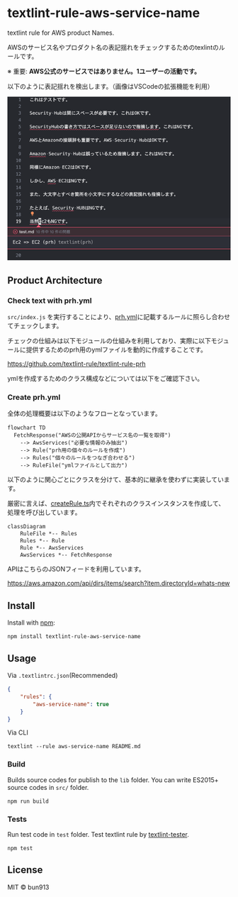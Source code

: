 # textlint-rule-aws-service-name

textlint rule for AWS product Names.

AWSのサービス名やプロダクト名の表記揺れをチェックするためのtexlintのルールです。

※ 重要: **AWS公式のサービスではありません。1ユーザーの活動です。**

以下のように表記揺れを検出します。（画像はVSCodeの拡張機能を利用）

![lintImage](docs/images/ruleImage.png)

## Product Architecture

### Check text with prh.yml

`src/index.js`  を実行することにより、[prh.yml](./prh.yml)に記載するルールに照らし合わせてチェックします。

チェックの仕組みは以下モジュールの仕組みを利用しており、実際に以下モジュールに提供するためのprh用のymlファイルを動的に作成することです。

https://github.com/textlint-rule/textlint-rule-prh

ymlを作成するためのクラス構成などについては以下をご確認下さい。

### Create prh.yml

全体の処理概要は以下のようなフローとなっています。

```mermaid
flowchart TD
  FetchResponse("AWSの公開APIからサービス名の一覧を取得")
    --> AwsServices("必要な情報のみ抽出")
    --> Rule("prh用の個々のルールを作成")
    --> Rules("個々のルールをつなぎ合わせる")
    --> RuleFile("ymlファイルとして出力")
```

以下のように関心ごとにクラスを分けて、基本的に継承を使わずに実装しています。

厳密に言えば、[createRule.ts](./src/createRule.ts)内でそれぞれのクラスインスタンスを作成して、処理を呼び出しています。

```mermaid
classDiagram
    RuleFile *-- Rules
    Rules *-- Rule
    Rule *-- AwsServices
    AwsServices *-- FetchResponse
```

APIはこちらのJSONフィードを利用しています。

https://aws.amazon.com/api/dirs/items/search?item.directoryId=whats-new

## Install

Install with [npm](https://www.npmjs.com/):

    npm install textlint-rule-aws-service-name

## Usage

Via `.textlintrc.json`(Recommended)

```json
{
    "rules": {
        "aws-service-name": true
    }
}
```

Via CLI

```
textlint --rule aws-service-name README.md
```

### Build

Builds source codes for publish to the `lib` folder.
You can write ES2015+ source codes in `src/` folder.

    npm run build

### Tests

Run test code in `test` folder.
Test textlint rule by [textlint-tester](https://github.com/textlint/textlint-tester).

    npm test

## License

MIT © bun913
